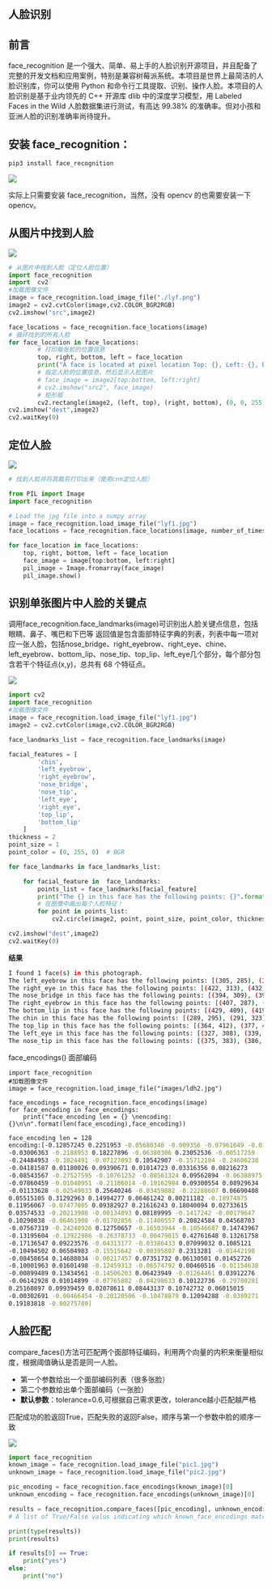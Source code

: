 ##  人脸识别

## 前言

face_recognition 是一个强大、简单、易上手的人脸识别开源项目，并且配备了完整的开发文档和应用案例，特别是兼容树莓派系统。本项目是世界上最简洁的人脸识别库，你可以使用 Python 和命令行工具提取、识别、操作人脸。本项目的人脸识别是基于业内领先的 C++ 开源库 dlib 中的深度学习模型，用 Labeled Faces in the Wild 人脸数据集进行测试，有高达 99.38% 的准确率。但对小孩和亚洲人脸的识别准确率尚待提升。

## 安装 face_recognition：

```python
pip3 install face_recognition
```

![](https://img-blog.csdnimg.cn/img_convert/a4c0ed01a16a924c04ef9bd62dcb5ead.png)

实际上只需要安装 face_recognition，当然，没有 opencv 的也需要安装一下 opencv。


## 从图片中找到人脸

![](https://pic.imgdb.cn/item/613ee12444eaada739d8f6a5.jpg)

```python
# 从图片中找到人脸（定位人脸位置）
import face_recognition
import  cv2
#加载图像文件
image = face_recognition.load_image_file("./lyf.png")
image2 = cv2.cvtColor(image,cv2.COLOR_BGR2RGB)
cv2.imshow("src",image2)

face_locations = face_recognition.face_locations(image)
# 循环找到的所有人脸
for face_location in face_locations:
        # 打印每张脸的位置信息
        top, right, bottom, left = face_location
        print("A face is located at pixel location Top: {}, Left: {}, Bottom: {}, Right: {}".format(top, left, bottom, right))
        # 指定人脸的位置信息，然后显示人脸图片
        # face_image = image2[top:bottom, left:right]
        # cv2.imshow("src2", face_image)
        # 矩形框
        cv2.rectangle(image2, (left, top), (right, bottom), (0, 0, 255), 2)
cv2.imshow("dest",image2)
cv2.waitKey(0)
```

## 定位人脸

![](https://img-blog.csdnimg.cn/img_convert/328a00865f5edf1f66b9ce12395035e5.png)

```python
# 找到人脸并将其裁剪打印出来（使用cnn定位人脸）

from PIL import Image
import face_recognition

# Load the jpg file into a numpy array
image = face_recognition.load_image_file("lyf1.jpg")
face_locations = face_recognition.face_locations(image, number_of_times_to_upsample=0, model="cnn")

for face_location in face_locations:
    top, right, bottom, left = face_location
    face_image = image[top:bottom, left:right]
    pil_image = Image.fromarray(face_image)
    pil_image.show()
```


## 识别单张图片中人脸的关键点

调用face_recognition.face_landmarks(image)可识别出人脸关键点信息，包括眼睛、鼻子、嘴巴和下巴等
返回值是包含面部特征字典的列表，列表中每一项对应一张人脸，包括nose_bridge、right_eyebrow、right_eye、chine、left_eyebrow、bottom_lip、nose_tip、top_lip、left_eye几个部分，每个部分包含若干个特征点(x,y)，总共有 68 个特征点。

![](https://pic.imgdb.cn/item/613ee52c44eaada739df7995.jpg)

```python
import cv2
import face_recognition
#加载图像文件
image = face_recognition.load_image_file("lyf1.jpg")
image2 = cv2.cvtColor(image,cv2.COLOR_BGR2RGB)

face_landmarks_list = face_recognition.face_landmarks(image)

facial_features = [
        'chin',
        'left_eyebrow',
        'right_eyebrow',
        'nose_bridge',
        'nose_tip',
        'left_eye',
        'right_eye',
        'top_lip',
        'bottom_lip'
    ]
thickness = 2
point_size = 1
point_color = (0, 255, 0)  # BGR

for face_landmarks in face_landmarks_list:

    for facial_feature in  face_landmarks:
        points_list = face_landmarks[facial_feature]
        print("The {} in this face has the following points: {}".format(facial_feature, points_list))
        # 在图像中画出每个人脸特征！
        for point in points_list:
            cv2.circle(image2, point, point_size, point_color, thickness)

cv2.imshow("dest",image2)
cv2.waitKey(0)
```

**结果**

```bash
I found 1 face(s) in this photograph.
The left_eyebrow in this face has the following points: [(305, 285), (321, 276), (340, 277), (360, 281), (377, 288)]
The right_eye in this face has the following points: [(422, 313), (432, 303), (446, 302), (459, 305), (449, 312), (435, 314)]
The nose_bridge in this face has the following points: [(394, 309), (394, 331), (395, 354), (396, 375)]
The right_eyebrow in this face has the following points: [(407, 287), (424, 278), (442, 273), (461, 272), (478, 279)]
The bottom_lip in this face has the following points: [(429, 409), (419, 421), (408, 428), (398, 430), (389, 429), (377, 424), (364, 412), (370, 413), (389, 414), (398, 415), (407, 413), (423, 411)]
The chin in this face has the following points: [(289, 295), (291, 323), (296, 351), (303, 378), (315, 403), (332, 428), (353, 448), (376, 464), (400, 467), (422, 461), (441, 444), (459, 425), (473, 403), (484, 377), (490, 351), (493, 323), (493, 296)]
The top_lip in this face has the following points: [(364, 412), (377, 407), (389, 403), (397, 406), (406, 402), (417, 405), (429, 409), (423, 411), (406, 412), (397, 414), (389, 413), (370, 413)]
The left_eye in this face has the following points: [(327, 308), (339, 304), (353, 306), (364, 314), (352, 317), (338, 316)]
The nose_tip in this face has the following points: [(375, 383), (386, 387), (396, 390), (407, 385), (416, 381)]
```
face_encodings() 面部编码

```pthon
import face_recognition
#加载图像文件
image = face_recognition.load_image_file("images/ldh2.jpg")

face_encodings = face_recognition.face_encodings(image)
for face_encoding in face_encodings:
    print("face_encoding len = {} \nencoding:{}\n\n".format(len(face_encoding),face_encoding))
```
```bash
face_encoding len = 128
encoding:[-0.12857245 0.2251953 -0.05680346 -0.009356 -0.07961649 -0.01976449
-0.03006363 -0.2188953 0.18227896 -0.06380306 0.23052536 -0.00517259
-0.24484953 -0.1024491 -0.07127093 0.10542907 -0.15712184 -0.24606238
-0.04181587 0.01180026 0.09390671 0.01014723 0.03316356 0.08216273
-0.08543567 -0.27527595 -0.10761252 -0.08561324 0.09562894 -0.06388975
-0.07860459 -0.01040951 -0.21186014 -0.10162984 0.09300554 0.08929634
-0.01133628 -0.02549033 0.25640246 -0.03459882 -0.22288607 0.06690408
0.05515105 0.31292963 0.14994277 0.06461242 0.00211182 -0.18974975
0.11956067 -0.07477805 0.09382927 0.21616243 0.18040094 0.02733615
0.03574533 -0.20213988 -0.00134893 0.08189995 -0.1417242 -0.00179647
0.10290838 -0.06461908 -0.01702856 -0.11400557 0.20824584 0.04568703
-0.07567319 -0.24240926 0.12750657 -0.16503944 -0.10546687 0.14743967
-0.13195604 -0.13922986 -0.26378733 -0.00479815 0.42761648 0.13261758
-0.17136547 0.09223576 -0.04313177 -0.03386433 0.07099032 0.1085121
-0.10494502 0.06504983 -0.15515642 -0.00395807 0.2313281 -0.01442198
-0.08458654 0.14688034 -0.00217457 0.07351732 0.06130501 0.01452726
-0.10001963 0.01601498 -0.12459313 -0.06574792 0.00460516 -0.01154638
-0.00899489 0.13434561 -0.14506203 0.06423949 -0.01264461 0.03912276
-0.06142928 0.01014899 -0.07765882 -0.04298633 0.10122736 -0.29780281
0.25160897 0.09939459 0.02078611 0.08443137 0.10742732 0.06015015
-0.00302691 -0.00466454 -0.20120506 -0.10478879 0.12094288 -0.0389271
0.19183818 -0.00275789]
```

## 人脸匹配
compare_faces()方法可匹配两个面部特征编码，利用两个向量的内积来衡量相似度，根据阈值确认是否是同一人脸。
- 第一个参数给出一个面部编码列表（很多张脸）
- 第二个参数给出单个面部编码（一张脸）
- **默认参数**：tolerance=0.6,可根据自己需求更改，tolerance越小匹配越严格

匹配成功的脸返回True，匹配失败的返回False，顺序与第一个参数中脸的顺序一致

![](https://pic.imgdb.cn/item/613ed47b44eaada739c5c395.jpg)

```python
import face_recognition
known_image = face_recognition.load_image_file("pic1.jpg")
unknown_image = face_recognition.load_image_file("pic2.jpg")

pic_encoding = face_recognition.face_encodings(known_image)[0]
unknown_encoding = face_recognition.face_encodings(unknown_image)[0]

results = face_recognition.compare_faces([pic_encoding], unknown_encoding, tolerance =0.25)    
# A list of True/False valus indicating which known_face_encodings match the face encoding to check

print(type(results))
print(results)

if results[0] == True:
    print("yes")
else:
    print("no")
```


